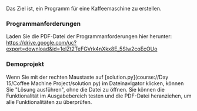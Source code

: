 Das Ziel ist, ein Programm für eine Kaffeemaschine zu erstellen.

### Programmanforderungen
Laden Sie die PDF-Datei der Programmanforderungen hier herunter:  
https://drive.google.com/uc?export=download&id=1eIZt2TeFGVrk4nXkx8E_5Slw2coEcOUo

### Demoprojekt
Wenn Sie mit der rechten Maustaste auf [solution.py](course://Day 15/Coffee Machine Project/solution.py) im Dateinavigator klicken, können Sie "Lösung ausführen", ohne die Datei zu öffnen. Sie können die Funktionalität im Ausgabebereich testen und die PDF-Datei heranziehen, um alle Funktionalitäten zu überprüfen.